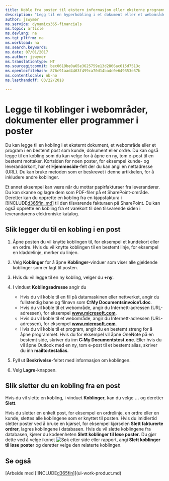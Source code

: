 ```yaml
---
title: Koble fra poster til ekstern informasjon eller eksterne programmer | Microsoft-dokumentasjon
description: "Legg til en hyperkobling i et dokument eller et webområde til en bestemt post, for eksempel en kunde eller et dokument."
author: jswymer
ms.service: dynamics365-financials
ms.topic: article
ms.devlang: na
ms.tgt_pltfrm: na
ms.workload: na
ms.search.keywords: 
ms.date: 07/01/2017
ms.author: jswymer
ms.translationtype: HT
ms.sourcegitcommit: bec0619be0a65e3625759e13d2866ac615d7513c
ms.openlocfilehash: 876c91aad4463f499ca70d14ba4c0e649353e37b
ms.contentlocale: nb-no
ms.lasthandoff: 03/22/2018

---
```

# <a name="adding-links-to-websites-documents-or-programs-on-records"></a>Legge til koblinger i webområder, dokumenter eller programmer i poster
Du kan legge til en kobling i et eksternt dokument, et webområde eller et program i en bestemt post som kunde, dokument eller ordre. Du kan også legge til en kobling som du kan velge for å åpne en ny, tom e-post til en bestemt mottaker. Kortsiden for noen poster, for eksempel kunde- og leverandørkort, har et **Hjemmeside**-felt der du kan angi en nettadresse (URL). Du kan bruke metoden som er beskrevet i denne artikkelen, for å inkludere andre koblinger.

Et annet eksempel kan være når du mottar papirfakturaer fra leverandører. Du kan skanne og lagre dem som PDF-filer på et SharePoint-område. Deretter kan du opprette en kobling fra en kjøpsfaktura i [!INCLUDE[d365fin_md](includes/d365fin_md.md)] til den tilsvarende fakturaen på SharePoint. Du kan også opprette en kobling fra et varekort til den tilsvarende siden i leverandørens elektroniske katalog.

## <a name="to-add-a-link-on-a-record"></a>Slik legger du til en kobling i en post   

1.  Åpne posten du vil knytte koblingen til, for eksempel et kundekort eller en ordre. Hvis du vil knytte koblingen til en bestemt linje, for eksempel en kladdelinje, merker du linjen.  

2.  Velg **Koblinger** for å åpne **Koblinger**-vinduer som viser alle gjeldende koblinger som er lagt til posten.

3. Hvis du vil legge til en ny kobling, velger du **+ny**.

4.  I vinduet **Koblingsadresse** angir du

    -   Hvis du vil koble til en fil på datamaskinen eller nettverket, angir du fullstendig bane og filnavn som **C:My Documentsinvoice1.doc**.
    -   Hvis du vil koble til et webområde, angir du Internett-adressen (URL-adressen), for eksempel **www.microsoft.com**.
    -   Hvis du vil koble til et webområde, angir du Internett-adressen (URL-adressen), for eksempel **www.microsoft.com**.
    -   Hvis du vil koble til et program, angir du en bestemt streng for å åpne programmet. Hvis du for eksempel vil åpne OneNote på en bestemt side, skriver du inn **C:My Documentstest.one**. Eller hvis du vil åpne Outlook med en ny, tom e-post til et bestemt alias, skriver du inn **mailto:testalias**.  

5.  Fyll ut **Beskrivelse**-feltet med informasjon om koblingen.  

6.  Velg **Lagre**-knappen.  

## <a name="to-delete-a-link-from-a-record"></a>Slik sletter du en kobling fra en post  

Hvis du vil slette en kobling, i vinduet **Koblinger**, kan du velge **...** og deretter **Slett**.

Hvis du sletter én enkelt post, for eksempel en ordrelinje, en ordre eller en kunde, slettes alle koblingene som er knyttet til posten. Hvis du imidlertid sletter poster ved å bruke en kjørsel, for eksempel kjørselen **Slett fakturerte ordrer**, lagres koblingene i databasen. Hvis du vil slette koblingene fra databasen, kjører du kodeenheten **Slett koblinger til løse poster**. Du gjør dette ved å velge ikonet ![Søk etter side eller rapport](media/ui-search/search_small.png "Søk etter side eller rapport"), angi **Slett koblinger til løse poster** og deretter velge den relaterte koblingen.   

<!-- ### To run delete orphaned record links  

1.  Choose the ![Search for Page or Report](media/ui-search/search_small.png "Search for Page or Report icon") icon, enter **Data Deletion**, and then choose the related link.  

2.  On the **Data Deletion** page, choose **Tasks**, and then choose **Delete Orphaned Record Links**.  -->

## <a name="see-also"></a>Se også  
[Arbeide med [!INCLUDE[d365fin](includes/d365fin_md.md)]](ui-work-product.md)  

